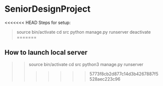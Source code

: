 # SeniorDesignProject
<<<<<<< HEAD
Steps for setup:
>source bin/activate
>cd src
>python manage.py runserver
>deactivate
=======
## How to launch local server
>>source bin/activate 
cd src
python3 manage.py runserver
>>>>>>> 5773f8cb2d877c14d3b4267887f5528aec223c96
